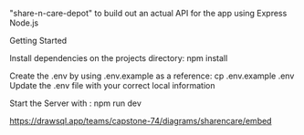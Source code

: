 "share-n-care-depot" to build out an actual API for the app using Express Node.js

Getting Started

Install dependencies on the projects directory: npm install

Create the .env by using .env.example as a reference: cp .env.example .env Update the .env file with your correct local information

Start the Server with : npm run dev

https://drawsql.app/teams/capstone-74/diagrams/sharencare/embed

